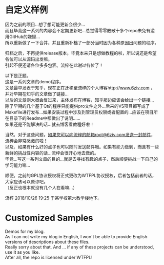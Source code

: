 ﻿# 自定义样例

因为之前的项目…想了想可能更新会很少…\
而且毕竟这一系列的内容会不定期更新吧…总觉得零零散散十多个repo未免有滥用GitHub的嫌疑…\
所以重新做了一下合并，并且重新补档了一部分当时因为各种原因出问题的程序。

归档之后，不再提供release版本。毕竟本来只是想做教程的啦，所以说还是希望各位可以从源码出发嘛。\
引起不便还请各位多多包涵。流梓在此谢过各位了！

以下是正题。\
这是一系列文章的demo程序。\
文章最早发表于知乎，现在正在迁移至流梓的个人博客http://www.6ziv.com ，并对早期在知乎的文章做了链接…\
以后的文章则大概会反过来，主体发布在博客，知乎那边应该会给出一个链接…\
除了早期的几个基于Qt的程序只能提供pro文件之外…后来的VS项目都写成了Makefile进行发布…如果安装过程中涉及到管理员权限或者配置的…应该在项目所在目录下的Readme中都做出了说明……\
如果还是不能解决的话…就去博客看教程好啦！

当然，对于这些问题，如果您可以向流梓的邮箱root@6ziv.com发送一封邮件，流梓会非常感激的啦！\
以及，如果有什么好的点子也可以随时发送邮件哦。如果有能力做到，而且有一些新鲜的挑战性内容的话…流梓会很开心地去做的。\
毕竟…写这一系列文章的目的…就是去寻找有趣的点子，然后顺便挑战一下自己的学习能力嘛…

顺便，之前的GPL协议授权将正式更改为WTFPL协议授权，后者包括前者的话，大家应该可以原谅吧。\
（反正也根本就没有几个人在看嘛…）

流梓 2018/10/26 19:25 于某学校第六教学楼地下。

# Customized Samples

Demos for my blog.\
As I can not write my blog in English, I won't be able to provide English versions of descriptions about these files.\
Really sorry about that. And ... if any of these projects can be understood, use it as you like.\
After all, the repo is licensed under WTFPL!